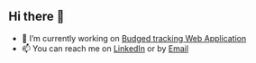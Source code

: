 ## Hi there 👋
- 🔭 I’m currently working on [Budged tracking Web Application](https://github.com/NikolayGeorgievv/BudgedTrackerProject)
- 📫 You can reach me on [LinkedIn](https://www.linkedin.com/in/nikolai-georgiev-55b48a1a9/) or by [Email](mailto:nikolay.va.georgiev@gmail.com)
<!--
**NikolayGeorgievv/NikolayGeorgievv** is a ✨ _special_ ✨ repository because its `README.md` (this file) appears on your GitHub profile.

Here are some ideas to get you started:

- 🔭 I’m currently working on ...
- 🌱 I’m currently learning ...
- 👯 I’m looking to collaborate on ...
- 🤔 I’m looking for help with ...
- 💬 Ask me about ...
- 📫 How to reach me: ...
- 😄 Pronouns: ...
- ⚡ Fun fact: ...
-->
